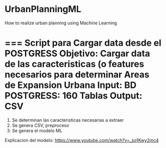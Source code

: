 # UrbanPlanningML
How to realize urban planning using Machine Learning 

===
Script para Cargar data desde el POSTGRESS
Objetivo: Cargar data de las caracteristicas (o features necesarios para determinar Areas de Expansion Urbana
Input: BD POSTGRESS: 160 Tablas
Output: CSV
====

1. Se determinan las caracteristicas necesarias a extraer 
2. Se genera CSV, preproceso
3. Se genera el modelo ML 


Explicacion del modelo: https://www.youtube.com/watch?v=_so1Kwy2mc4
